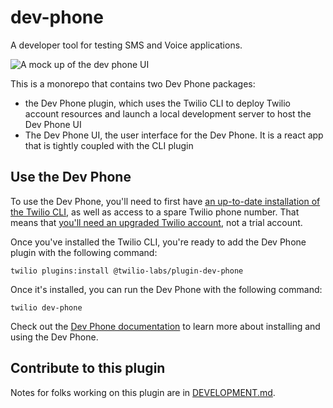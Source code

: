 # dev-phone

A developer tool for testing SMS and Voice applications.

![A mock up of the dev phone UI](https://user-images.githubusercontent.com/8594375/167843260-ea78e367-8533-48e8-a90e-b287eb0ad588.gif)


This is a monorepo that contains two Dev Phone packages:

* the Dev Phone plugin, which uses the Twilio CLI to deploy Twilio account resources and launch a local development server to host the Dev Phone UI
* The Dev Phone UI, the user interface for the Dev Phone. It is a react app that is tightly coupled with the CLI plugin

## Use the Dev Phone

To use the Dev Phone, you'll need to first have [an up-to-date installation of the Twilio CLI](https://www.twilio.com/docs/content-snippets/twilio-cli-snippets/twilio-cli-installation), as well as access to a spare Twilio phone number. That means that [you'll need an upgraded Twilio account](https://support.twilio.com/hc/en-us/articles/223183208-Upgrading-to-a-paid-Twilio-Account?_ga=2.24955578.160882329.1650457443-360531395.1625234680), not a trial account.

Once you've installed the Twilio CLI, you're ready to add the Dev Phone plugin with the following command:

`twilio plugins:install @twilio-labs/plugin-dev-phone`

Once it's installed, you can run the Dev Phone with the following command:

`twilio dev-phone`

Check out the [Dev Phone documentation](https://www.twilio.com/docs/labs/dev-phone) to learn more about installing and using the Dev Phone.

## Contribute to this plugin

Notes for folks working on this plugin are in [DEVELOPMENT.md](DEVELOPMENT.md).
